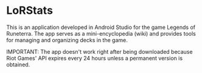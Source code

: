 # LoRStats
This is an application developed in Android Studio for the game Legends of Runeterra. The app serves as a mini-encyclopedia (wiki) and provides tools for managing and organizing decks in the game.

IMPORTANT: The app doesn't work right after being downloaded because Riot Games' API expires every 24 hours unless a permanent version is obtained.
